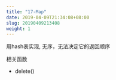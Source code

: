 ```yaml
---
title: "17-Map"
date: 2019-04-09T21:34:08+08:00
slug: 20190409213408
weight: 1
---
```


用hash表实现, 无序，无法决定它的返回顺序

相关函数

- delete()

